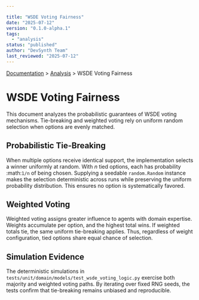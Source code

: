 ```yaml
---

title: "WSDE Voting Fairness"
date: "2025-07-12"
version: "0.1.0-alpha.1"
tags:
  - "analysis"
status: "published"
author: "DevSynth Team"
last_reviewed: "2025-07-12"
---
```

<div class="breadcrumbs">
<a href="../index.md">Documentation</a> &gt; <a href="index.md">Analysis</a> &gt; WSDE Voting Fairness
</div>

# WSDE Voting Fairness

This document analyzes the probabilistic guarantees of WSDE voting mechanisms.
Tie-breaking and weighted voting rely on uniform random selection when options
are evenly matched.

## Probabilistic Tie-Breaking

When multiple options receive identical support, the implementation selects a
winner uniformly at random. With *n* tied options, each has probability
:math:`1/n` of being chosen. Supplying a seedable ``random.Random`` instance
makes the selection deterministic across runs while preserving the uniform
probability distribution. This ensures no option is systematically favored.

## Weighted Voting

Weighted voting assigns greater influence to agents with domain expertise.
Weights accumulate per option, and the highest total wins. If weighted totals
tie, the same uniform tie-breaking applies. Thus, regardless of weight
configuration, tied options share equal chance of selection.

## Simulation Evidence

The deterministic simulations in
``tests/unit/domain/models/test_wsde_voting_logic.py`` exercise both
majority and weighted voting paths. By iterating over fixed RNG seeds, the tests
confirm that tie-breaking remains unbiased and reproducible.
